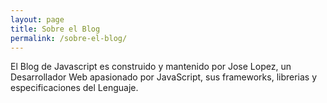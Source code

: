 ```yaml
---
layout: page
title: Sobre el Blog
permalink: /sobre-el-blog/
---
```


El Blog de Javascript es construido y mantenido por Jose Lopez, un Desarrollador Web apasionado por JavaScript, sus frameworks, librerias y especificaciones del Lenguaje.

